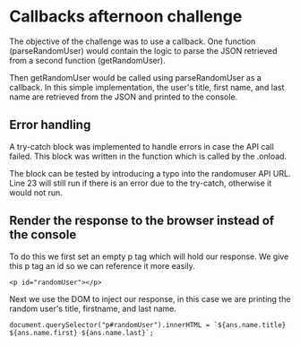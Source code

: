 # Callbacks afternoon challenge

The objective of the challenge was to use a callback. One function (parseRandomUser) would contain the logic to parse the JSON retrieved from a second function (getRandomUser).

Then getRandomUser would be called using parseRandomUser as a callback. In this simple implementation, the user's title, first name, and last name are retrieved from the JSON and printed to the console.

## Error handling

A try-catch block was implemented to handle errors in case the API call failed. This block was written in the function which is called by the .onload.

The block can be tested by introducing a typo into the randomuser API URL. Line 23 will still run if there is an error due to the try-catch, otherwise it would not run.

## Render the response to the browser instead of the console

To do this we first set an empty p tag which will hold our response. We give this p tag an id so we can reference it more easily.
```
<p id="randomUser"></p>
```

Next we use the DOM to inject our response, in this case we are printing the random user's title, firstname, and last name.
```
document.querySelector("p#randomUser").innerHTML = `${ans.name.title} ${ans.name.first} ${ans.name.last}`;
```